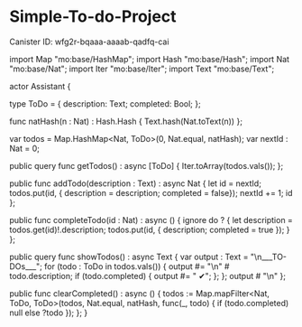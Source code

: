 # Simple-To-do-Project
Canister ID: wfg2r-bqaaa-aaaab-qadfq-cai


import Map "mo:base/HashMap";
import Hash "mo:base/Hash";
import Nat "mo:base/Nat";
import Iter "mo:base/Iter";
import Text "mo:base/Text";

actor Assistant {
  
  type ToDo = {
    description: Text;
    completed: Bool;
  };

  func natHash(n : Nat) : Hash.Hash {
    Text.hash(Nat.toText(n))
  };

  var todos = Map.HashMap<Nat, ToDo>(0, Nat.equal, natHash);
  var nextId : Nat = 0;

  public query func getTodos() : async [ToDo] {
    Iter.toArray(todos.vals());
  };

  public func addTodo(description : Text) : async Nat {
    let id = nextId;
    todos.put(id, { description = description; completed = false});
    nextId += 1;
    id
  };

  public func completeTodo(id : Nat) : async () {
    ignore do ? {
      let description = todos.get(id)!.description;
      todos.put(id, { description; completed = true });
    }
  };

  public query func showTodos() : async Text {
    var output : Text = "\n___TO-DOs___";
    for (todo : ToDo in todos.vals()) {
      output #= "\n" # todo.description;
      if (todo.completed) { output #= " ✔"; };
    };
    output # "\n"
  };

  public func clearCompleted() : async () {
    todos := Map.mapFilter<Nat, ToDo, ToDo>(todos, Nat.equal, natHash, 
              func(_, todo) { if (todo.completed) null else ?todo });
  };
}
